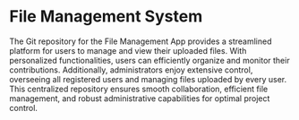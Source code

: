 # File Management System
 The Git repository for the File Management App provides a streamlined platform for users to manage and view their uploaded files. With personalized functionalities, users can efficiently organize and monitor their contributions. Additionally, administrators enjoy extensive control, overseeing all registered users and managing files uploaded by every user. This centralized repository ensures smooth collaboration, efficient file management, and robust administrative capabilities for optimal project control.
